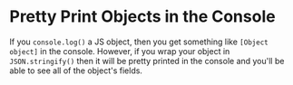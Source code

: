 # Pretty Print Objects in the Console

If you `console.log()` a JS object, then you get something like
`[Object object]` in the console. However, if you wrap your object in
`JSON.stringify()` then it will be pretty printed in the console and you'll be
able to see all of the object's fields.